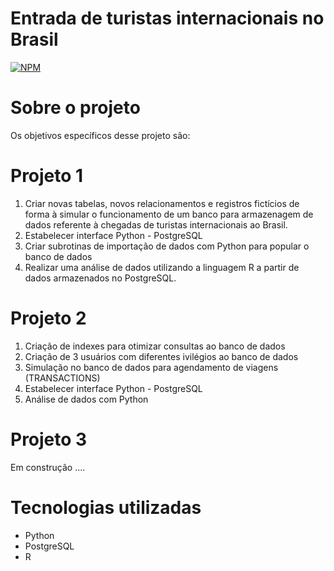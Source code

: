 # Entrada de turistas internacionais no Brasil
[![NPM](https://img.shields.io/npm/l/react)](https://github.com/devsuperior/sds1-wmazoni/blob/master/LICENSE) 

# Sobre o projeto

Os objetivos específicos desse projeto são:

# Projeto 1
1)  Criar novas tabelas, novos relacionamentos e registros fictícios de forma à simular o funcionamento de um banco para armazenagem de dados referente à chegadas de turistas internacionais ao Brasil.
2)  Estabelecer interface Python - PostgreSQL
3)  Criar subrotinas de importação de dados com Python para popular o banco de dados
4)  Realizar uma análise de dados utilizando a linguagem R a partir de dados armazenados no PostgreSQL.

# Projeto 2
1) Criação de indexes para otimizar consultas ao banco de dados
2) Criação de 3 usuários com diferentes ivilégios ao banco de dados
3) Simulação no banco de dados para agendamento de viagens  (TRANSACTIONS)
4) Estabelecer interface Python - PostgreSQL
5) Análise de dados com Python

# Projeto 3
Em construção ....

# Tecnologias utilizadas
- Python
- PostgreSQL
- R


